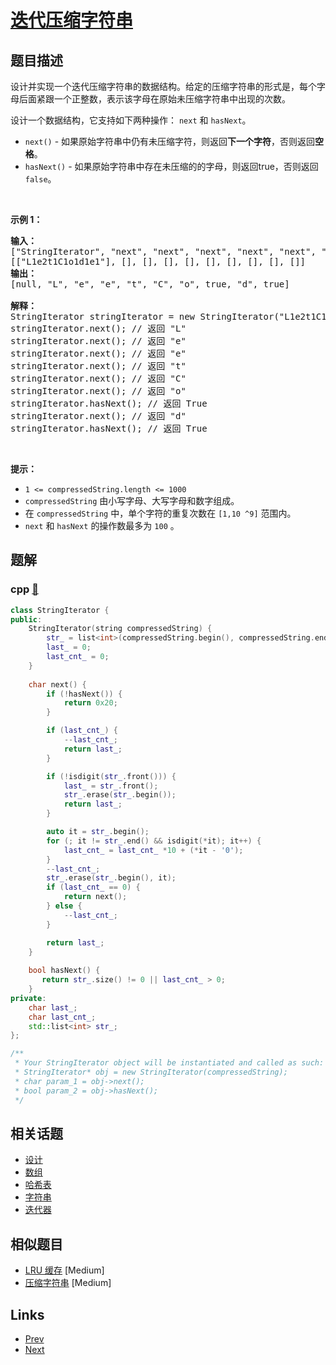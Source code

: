 
# [迭代压缩字符串](https://leetcode-cn.com/problems/design-compressed-string-iterator)

## 题目描述

<p>设计并实现一个迭代压缩字符串的数据结构。给定的压缩字符串的形式是，每个字母后面紧跟一个正整数，表示该字母在原始未压缩字符串中出现的次数。</p>

<p>设计一个数据结构，它支持如下两种操作：&nbsp;<code>next</code>&nbsp;和&nbsp;<code>hasNext</code>。</p>

<ul>
	<li><code>next()</code> - 如果原始字符串中仍有未压缩字符，则返回<strong>下一个字符</strong>，否则返回<strong>空格</strong>。</li>
	<li><code>hasNext()</code> - 如果原始字符串中存在未压缩的的字母，则返回true，否则返回<code>false</code>。</li>
</ul>

<p>&nbsp;</p>

<p><strong>示例 1：</strong></p>

<pre>
<strong>输入：</strong>
["StringIterator", "next", "next", "next", "next", "next", "next", "hasNext", "next", "hasNext"]
[["L1e2t1C1o1d1e1"], [], [], [], [], [], [], [], [], []]
<b>输出：</b>
[null, "L", "e", "e", "t", "C", "o", true, "d", true]

<strong>解释：</strong>
StringIterator stringIterator = new StringIterator("L1e2t1C1o1d1e1");
stringIterator.next(); // 返回 "L"
stringIterator.next(); // 返回 "e"
stringIterator.next(); // 返回 "e"
stringIterator.next(); // 返回 "t"
stringIterator.next(); // 返回 "C"
stringIterator.next(); // 返回 "o"
stringIterator.hasNext(); // 返回 True
stringIterator.next(); // 返回 "d"
stringIterator.hasNext(); // 返回 True</pre>

<p>&nbsp;</p>

<p><strong>提示：</strong></p>

<ul>
	<li><code>1 &lt;=&nbsp;compressedString.length &lt;= 1000</code></li>
	<li><code>compressedString</code>&nbsp;由小写字母、大写字母和数字组成。</li>
	<li>在&nbsp;<code>compressedString</code>&nbsp;中，单个字符的重复次数在&nbsp;<code>[1,10 ^9]</code>&nbsp;范围内。</li>
	<li><code>next</code>&nbsp;和&nbsp;<code>hasNext</code>&nbsp;的操作数最多为&nbsp;<code>100</code>&nbsp;。</li>
</ul>


## 题解

### cpp [🔗](design-compressed-string-iterator.cpp) 
```cpp
class StringIterator {
public:
    StringIterator(string compressedString) {
        str_ = list<int>(compressedString.begin(), compressedString.end());
        last_ = 0;
        last_cnt_ = 0;
    }
    
    char next() {
        if (!hasNext()) {
            return 0x20;
        }

        if (last_cnt_) {
            --last_cnt_;
            return last_;
        }

        if (!isdigit(str_.front())) {
            last_ = str_.front();
            str_.erase(str_.begin());
            return last_;
        }

        auto it = str_.begin();
        for (; it != str_.end() && isdigit(*it); it++) {
            last_cnt_ = last_cnt_ *10 + (*it - '0');
        }
        --last_cnt_;
        str_.erase(str_.begin(), it);
        if (last_cnt_ == 0) {
            return next();
        } else {
            --last_cnt_;
        }

        return last_;
    }
    
    bool hasNext() {
       return str_.size() != 0 || last_cnt_ > 0;
    }
private:
    char last_;
    char last_cnt_;
    std::list<int> str_;
};

/**
 * Your StringIterator object will be instantiated and called as such:
 * StringIterator* obj = new StringIterator(compressedString);
 * char param_1 = obj->next();
 * bool param_2 = obj->hasNext();
 */
```


## 相关话题

- [设计](https://leetcode-cn.com/tag/design) 
- [数组](https://leetcode-cn.com/tag/array) 
- [哈希表](https://leetcode-cn.com/tag/hash-table) 
- [字符串](https://leetcode-cn.com/tag/string) 
- [迭代器](https://leetcode-cn.com/tag/iterator) 


## 相似题目

- [LRU 缓存](../lru-cache/README.md)  [Medium] 
- [压缩字符串](../string-compression/README.md)  [Medium] 


## Links

- [Prev](../valid-square/README.md) 
- [Next](../construct-string-from-binary-tree/README.md) 

